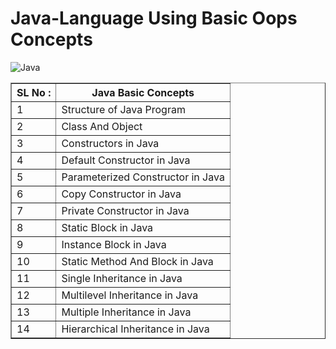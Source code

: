 # Java-Language Using Basic Oops Concepts       

![Java](https://img.shields.io/badge/java-%23ED8B00.svg?style=for-the-badge&logo=java&logoColor=white) 

<table border="1">
        <tr>
            <th>
                SL No :
            </th>
            <th>
                Java Basic Concepts
            </th>
        </tr>
        <tr>
            <td>
                1
            </td>
            <td>
                Structure of Java Program
            </td>
        </tr>
         <tr>
            <td>
                2
            </td>
            <td>
                Class And Object
            </td>
        </tr>
        <tr>
            <td>
                3
            </td>
            <td>
                Constructors in Java
            </td>
        </tr>
        <tr>
            <td>
                4
            </td>
            <td>
                Default Constructor in Java
            </td>
        </tr>
        <tr>
            <td>
                5
            </td>
            <td>
                Parameterized Constructor in Java
            </td>
        </tr>
        <tr>
            <td>
                6
            </td>
            <td>
                Copy Constructor in Java
            </td>
        </tr>
        <tr>
            <td>
                7
            </td>
            <td>
                Private Constructor in Java
            </td>
        </tr>
        <tr>
            <td>
                8
            </td>
            <td>
                Static Block in Java
            </td>
        </tr>
        <tr>
            <td>
                9
            </td>
            <td>
                Instance Block in Java
            </td>
        </tr>
        <tr>
            <td>
                10
            </td>
            <td>
                Static Method And Block in Java
            </td>
        </tr>
        <tr>
            <td>
                11
            </td>
            <td>
                Single Inheritance in Java
            </td>
        </tr>
        <tr>
            <td>
                12
            </td>
            <td>
                Multilevel Inheritance in Java
            </td>
        </tr>
        <tr>
            <td>
                13
            </td>
            <td>
                Multiple Inheritance in Java
            </td>
        </tr>
        <tr>
            <td>
                14
            </td>
            <td>
                Hierarchical Inheritance in Java
            </td>
        </tr>
</table>
